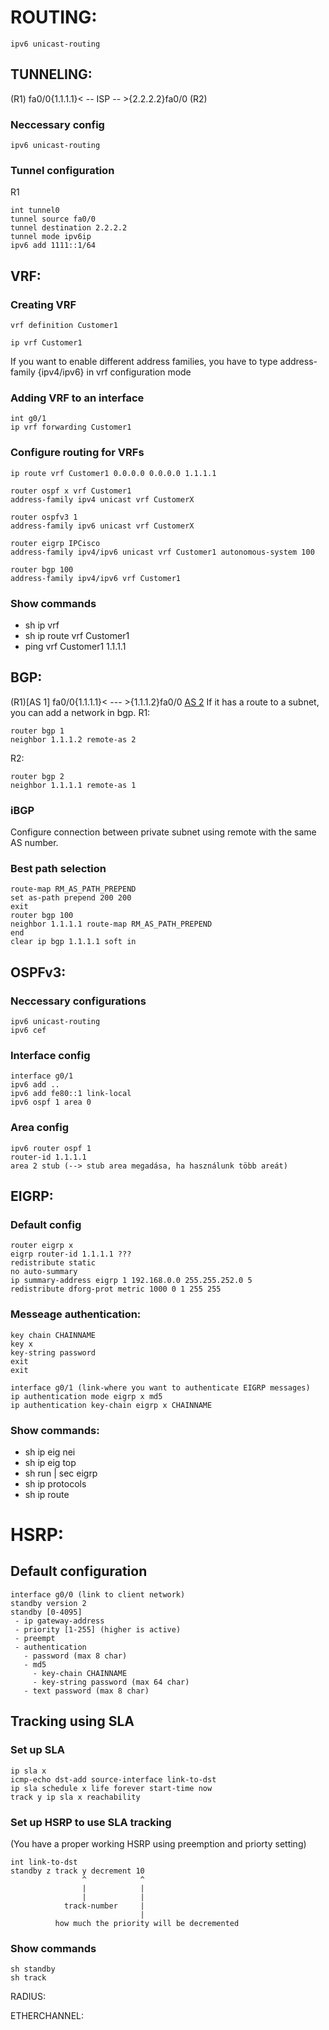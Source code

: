 # ROUTING:
```
ipv6 unicast-routing
```

## TUNNELING:
(R1) fa0/0{1.1.1.1}< -- ISP -- >{2.2.2.2}fa0/0 (R2)
### Neccessary config
```
ipv6 unicast-routing
```

### Tunnel configuration
R1
```
int tunnel0 
tunnel source fa0/0
tunnel destination 2.2.2.2
tunnel mode ipv6ip
ipv6 add 1111::1/64
```

## VRF:
### Creating VRF
```
vrf definition Customer1
```

```
ip vrf Customer1
```

If you want to enable different address families, you have to type address-family {ipv4/ipv6} in vrf configuration mode

### Adding VRF to an interface
```
int g0/1
ip vrf forwarding Customer1
```

### Configure routing for VRFs
```
ip route vrf Customer1 0.0.0.0 0.0.0.0 1.1.1.1

```

```
router ospf x vrf Customer1
address-family ipv4 unicast vrf CustomerX

router ospfv3 1 
address-family ipv6 unicast vrf CustomerX
```

```
router eigrp IPCisco
address-family ipv4/ipv6 unicast vrf Customer1 autonomous-system 100
```

```
router bgp 100
address-family ipv4/ipv6 vrf Customer1
```



### Show commands
- sh ip vrf
- sh ip route vrf Customer1 
- ping vrf Customer1 1.1.1.1

## BGP:
(R1)[AS 1] fa0/0{1.1.1.1}< --- >{1.1.1.2}fa0/0 [AS 2](R2)
If it has a route to a subnet, you can add a network in bgp.
R1:
```
router bgp 1
neighbor 1.1.1.2 remote-as 2
```

R2:
```
router bgp 2
neighbor 1.1.1.1 remote-as 1
```

### iBGP
Configure connection between private subnet using remote with the same AS number. 

### Best path selection
```
route-map RM_AS_PATH_PREPEND
set as-path prepend 200 200
exit
router bgp 100
neighbor 1.1.1.1 route-map RM_AS_PATH_PREPEND
end
clear ip bgp 1.1.1.1 soft in
```

## OSPFv3:
### Neccessary configurations
```
ipv6 unicast-routing
ipv6 cef
```
### Interface config
```
interface g0/1
ipv6 add ..
ipv6 add fe80::1 link-local
ipv6 ospf 1 area 0
```
### Area config
```
ipv6 router ospf 1
router-id 1.1.1.1
area 2 stub (--> stub area megadása, ha használunk több areát)
```

## EIGRP:
### Default config
```
router eigrp x
eigrp router-id 1.1.1.1 ???
redistribute static
no auto-summary
ip summary-address eigrp 1 192.168.0.0 255.255.252.0 5
redistribute dforg-prot metric 1000 0 1 255 255 
```

### Messeage authentication:
```
key chain CHAINNAME
key x
key-string password
exit
exit
```

```
interface g0/1 (link-where you want to authenticate EIGRP messages)
ip authentication mode eigrp x md5
ip authentication key-chain eigrp x CHAINNAME
```

### Show commands:
- sh ip eig nei
- sh ip eig top
- sh run | sec eigrp
- sh ip protocols
- sh ip route


# HSRP:
## Default configuration
```
interface g0/0 (link to client network)
standby version 2
standby [0-4095] 
 - ip gateway-address
 - priority [1-255] (higher is active)
 - preempt
 - authentication
   - password (max 8 char)
   - md5 
     - key-chain CHAINNAME
     - key-string password (max 64 char)
   - text password (max 8 char)
```

## Tracking using SLA
### Set up SLA
```
ip sla x
icmp-echo dst-add source-interface link-to-dst
ip sla schedule x life forever start-time now
track y ip sla x reachability
```

### Set up HSRP to use SLA tracking
(You have a proper working HSRP using preemption and priorty setting)
```
int link-to-dst
standby z track y decrement 10
                ^            ^
                |            |
                |            |
            track-number     |
                             |
          how much the priority will be decremented
```

### Show commands
```
sh standby
sh track
```


RADIUS:


ETHERCHANNEL:
